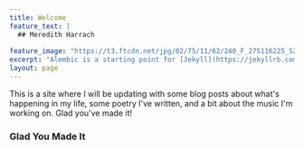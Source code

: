 ```yaml
---
title: Welcome
feature_text: |
  ## Meredith Harrach
  
feature_image: "https://t3.ftcdn.net/jpg/02/75/11/62/240_F_275116225_S2XrhT1A0cNUIFtUHouAfX4MMg0cKnfd.jpg"
excerpt: "Alembic is a starting point for [Jekyll](https://jekyllrb.com/) projects. Rather than starting from scratch, this boilerplate is designed to get the ball rolling immediately. Install it, configure it, tweak it, push it."
layout: page
---
```


This is a site where I will be updating with some blog posts about what's happening in my life, some poetry I've written, and a bit about the music I'm working on. Glad you've made it!

### Glad You Made It

